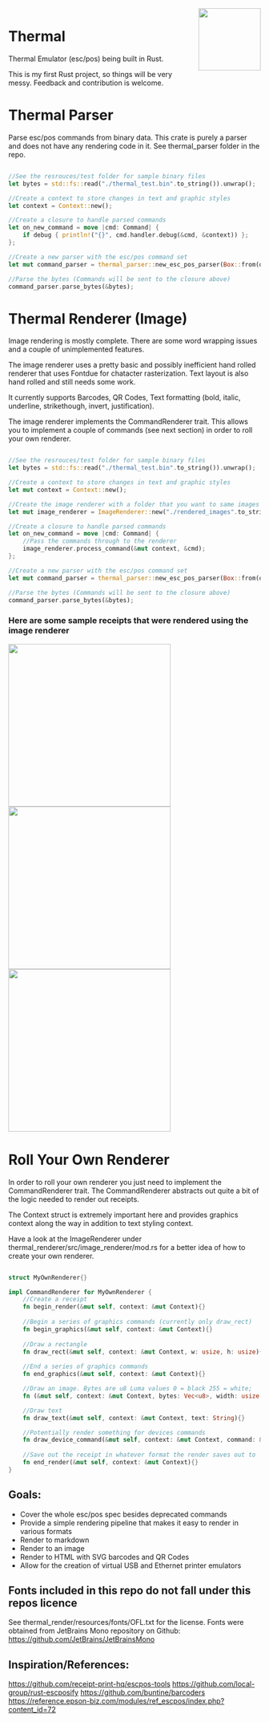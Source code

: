 <img src="readme/thermal.png" width="124" height="124" style="float:right; margin-left: 30px;">

# Thermal
Thermal Emulator (esc/pos) being built in Rust.

This is my first Rust project, so things will be very messy. Feedback and contribution is welcome.

# Thermal Parser

Parse esc/pos commands from binary data. This crate is purely a parser and does not have any rendering code in it. See thermal_parser folder in the repo.

```rust

//See the resrouces/test folder for sample binary files
let bytes = std::fs::read("./thermal_test.bin".to_string()).unwrap();

//Create a context to store changes in text and graphic styles
let context = Context::new();

//Create a closure to handle parsed commands
let on_new_command = move |cmd: Command| {
    if debug { println!("{}", cmd.handler.debug(&cmd, &context)) };
};

//Create a new parser with the esc/pos command set
let mut command_parser = thermal_parser::new_esc_pos_parser(Box::from(on_new_command));

//Parse the bytes (Commands will be sent to the closure above)
command_parser.parse_bytes(&bytes);

```

# Thermal Renderer (Image)

Image rendering is mostly complete. There are some word wrapping issues and a couple of unimplemented features.

The image renderer uses a pretty basic and possibly inefficient hand rolled renderer that uses Fontdue for chatacter rasterization. Text layout is also hand rolled and still needs some work.

It currently supports Barcodes, QR Codes, Text formatting (bold, italic, underline, strikethough, invert, justification).

The image renderer implements the CommandRenderer trait. This allows you to implement a couple of commands (see next section) in order to roll your own renderer.

```rust

//See the resrouces/test folder for sample binary files
let bytes = std::fs::read("./thermal_test.bin".to_string()).unwrap();

//Create a context to store changes in text and graphic styles
let mut context = Context::new();

//Create the image renderer with a folder that you want to same images to
let mut image_renderer = ImageRenderer::new("./rendered_images".to_string());

//Create a closure to handle parsed commands
let on_new_command = move |cmd: Command| {
    //Pass the commands through to the renderer
    image_renderer.process_command(&mut context, &cmd);
};

//Create a new parser with the esc/pos command set
let mut command_parser = thermal_parser::new_esc_pos_parser(Box::from(on_new_command));

//Parse the bytes (Commands will be sent to the closure above)
command_parser.parse_bytes(&bytes);

```

### Here are some sample receipts that were rendered using the image renderer

<img src="readme/example_1.png" width="324">

<img src="readme/example_2.png" width="324">

<img src="readme/example_3.png" width="324">


# Roll Your Own Renderer

In order to roll your own renderer you just need to implement the CommandRenderer trait. The CommandRenderer abstracts out quite a bit of the logic needed to render out receipts.

The Context struct is extremely important here and provides graphics context along the way in addition to text styling context.

Have a look at the ImageRenderer under thermal_renderer/src/image_renderer/mod.rs for a better idea of how to create your own renderer.

```rust

struct MyOwnRenderer{}

impl CommandRenderer for MyOwnRenderer {
    //Create a receipt
    fn begin_render(&mut self, context: &mut Context){}
    
    //Begin a series of graphics commands (currently only draw_rect)
    fn begin_graphics(&mut self, context: &mut Context){}
    
    //Draw a rectangle
    fn draw_rect(&mut self, context: &mut Context, w: usize, h: usize){}
    
    //End a series of graphics commands
    fn end_graphics(&mut self, context: &mut Context){}

    //Draw an image. Bytes are u8 Luma values 0 = black 255 = white;
    fn (&mut self, context: &mut Context, bytes: Vec<u8>, width: usize, height: usize){}

    //Draw text
    fn draw_text(&mut self, context: &mut Context, text: String){}

    //Potentially render something for devices commands
    fn draw_device_command(&mut self, context: &mut Context, command: &DeviceCommand){}
    
    //Save out the receipt in whatever format the render saves out to
    fn end_render(&mut self, context: &mut Context){}
}

```


## Goals:
* Cover the whole esc/pos spec besides deprecated commands
* Provide a simple rendering pipeline that makes it easy to render in various formats
* Render to markdown
* Render to an image
* Render to HTML with SVG barcodes and QR Codes
* Allow for the creation of virtual USB and Ethernet printer emulators


## Fonts included in this repo do not fall under this repos licence

See thermal_render/resources/fonts/OFL.txt for the license. Fonts were obtained from JetBrains Mono repository on Github:
https://github.com/JetBrains/JetBrainsMono

## Inspiration/References:
https://github.com/receipt-print-hq/escpos-tools
https://github.com/local-group/rust-escposify
https://github.com/buntine/barcoders
https://reference.epson-biz.com/modules/ref_escpos/index.php?content_id=72
